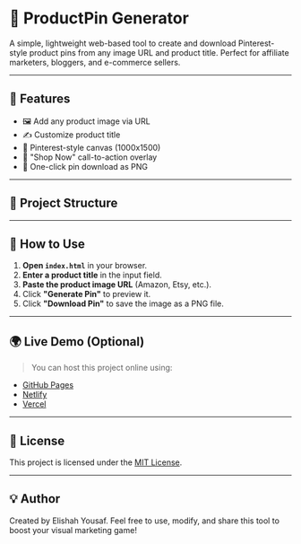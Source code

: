 # 📌 ProductPin Generator

A simple, lightweight web-based tool to create and download Pinterest-style product pins from any image URL and product title. Perfect for affiliate marketers, bloggers, and e-commerce sellers.

---

## 🚀 Features

- 🖼️ Add any product image via URL
- ✍️ Customize product title
- 📐 Pinterest-style canvas (1000x1500)
- 🔗 "Shop Now" call-to-action overlay
- 💾 One-click pin download as PNG

---

## 📁 Project Structure


---

## 🔧 How to Use

1. **Open `index.html`** in your browser.
2. **Enter a product title** in the input field.
3. **Paste the product image URL** (Amazon, Etsy, etc.).
4. Click **"Generate Pin"** to preview it.
5. Click **"Download Pin"** to save the image as a PNG file.

---

## 🌍 Live Demo (Optional)

> You can host this project online using:
- [GitHub Pages](https://pages.github.com/)
- [Netlify](https://netlify.com/)
- [Vercel](https://vercel.com/)

---

## 📜 License

This project is licensed under the [MIT License](LICENSE).

---

## 💡 Author

Created by Elishah Yousaf. Feel free to use, modify, and share this tool to boost your visual marketing game!
